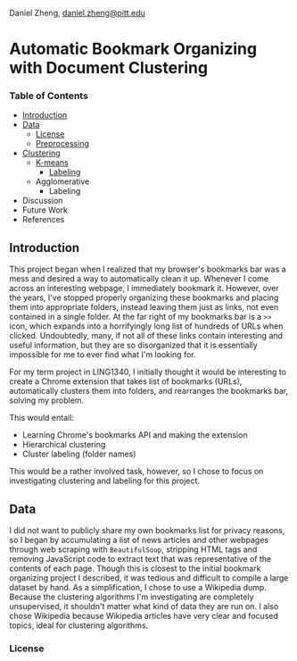 Daniel Zheng, [daniel.zheng@pitt.edu](mailto:daniel.zheng@pitt.edu)
# Automatic Bookmark Organizing with Document Clustering
### Table of Contents
- [Introduction](#Introduction)
- [Data](#Data)
  - [License](#License)
  - [Preprocessing](#Preprocessing)
- [Clustering](#Clustering)
  - [K-means](#K-means)
    - [Labeling](#Labeling)
  - Agglomerative
    - Labeling
- Discussion
- Future Work
- References

## Introduction
This project began when I realized that my browser's bookmarks bar was a mess and desired a way to automatically clean it up. Whenever I come across an interesting webpage, I immediately bookmark it. However, over the years, I've stopped properly organizing these bookmarks and placing them into appropriate folders, instead leaving them just as links, not even contained in a single folder. At the far right of my bookmarks bar is a `>>` icon, which expands into a horrifyingly long list of hundreds of URLs when clicked. Undoubtedly, many, if not all of these links contain interesting and useful information, but they are so disorganized that it is essentially impossible for me to ever find what I'm looking for.

For my term project in LING1340, I initially thought it would be interesting to create a Chrome extension that takes list of bookmarks (URLs), automatically clusters them into folders, and rearranges the bookmarks bar, solving my problem.

This would entail:
- Learning Chrome's bookmarks API and making the extension
- Hierarchical clustering
- Cluster labeling (folder names)

This would be a rather involved task, however, so I chose to focus on investigating clustering and labeling for this project.

## Data
I did not want to publicly share my own bookmarks list for privacy reasons, so I began by accumulating a list of news articles and other webpages through web scraping with `BeautifulSoup`, stripping HTML tags and removing JavaScript code to extract text that was representative of the contents of each page. Though this is closest to the initial bookmark organizing project I described, it was tedious and difficult to compile a large dataset by hand. As a simplification, I chose to use a Wikipedia dump. Because the clustering algorithms I'm investigating are completely unsupervised, it shouldn't matter what kind of data they are run on. I also chose Wikipedia because Wikipedia articles have very clear and focused topics, ideal for clustering algorithms.
### License
